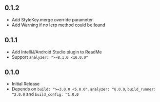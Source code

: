 ## 0.1.2

* Add StyleKey.merge override parameter
* Add Warning if no lerp method could be found

## 0.1.1

* Add IntelliJ/Android Studio plugin to ReadMe
* Support `analyzer: ">=8.1.0 <10.0.0"`

## 0.1.0

* Initial Release
* Depends on `build: ">=3.0.0 <5.0.0"`, `analyzer: ^8.0.0`, `build_runner: ^2.0.0` and `build_config: ^1.0.0`
